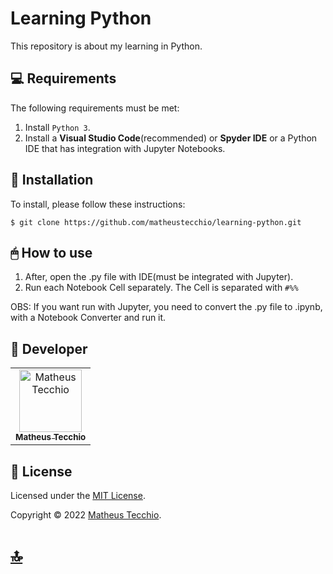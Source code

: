# Learning Python

This repository is about my learning in Python.

## 💻 Requirements

The following requirements must be met:

1. Install `Python 3`.
2. Install a **Visual Studio Code**(recommended) or **Spyder IDE** or a Python IDE that has integration with Jupyter Notebooks.

## 💾 Installation

To install, please follow these instructions:

```
$ git clone https://github.com/matheustecchio/learning-python.git
```

## 🖱 How to use

1. After, open the .py file with IDE(must be integrated with Jupyter).
2. Run each Notebook Cell separately. The Cell is separated with `#%%`

OBS: If you want run with Jupyter, you need to convert the .py file to .ipynb, with a Notebook Converter and run it.

## 📛 Developer

<table>
  <tr>
    <td align="center">
      <a href="#">
        <img src="https://avatars.githubusercontent.com/u/52295230?v=4" width="100px;" alt="Matheus Tecchio"/><br>
        <sub>
          <b>Matheus Tecchio</b>
        </sub>
      </a>
    </td>
  </tr>
</table>
  
## 📝 License

Licensed under the [MIT License](./LICENSE).

Copyright © 2022 [Matheus Tecchio](https://github.com/matheustecchio).

# [🔝](#Learning-Python)<br>
